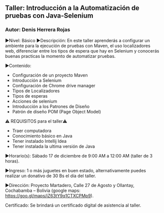 ## Taller: Introducción a la Automatización de pruebas con Java-Selenium

### Autor: Denis Herrera Rojas
▶️Nivel: Básico
▶️Descripción: En este taller aprenderás a configurar un ambiente para la ejecución de pruebas con Maven, el uso localizadores web, diferenciar entre los tipos de espera que hay en Selenium y conocerás buenas practicas la momento de automatizar pruebas.

▶️Contenido:
- Configuración de un proyecto Maven
- Introducción a Selenium
- Configuración de Chrome drive manager
- Tipos de Localizadores
- Tipos de esperas
- Acciones de selenium
- Introducción a los Patrones de Diseño
- Patrón de diseño POM (Page Object Model)


⚠️ REQUISITOS para el taller⚠️
- Traer computadora
- Conocimiento básico en Java
- Tener instalado Intellij Idea
- Tener instalada la ultima versión de Java

▶️Horario(s): Sábado 17 de diciembre de 9:00 AM a 12:00 AM (taller de 3 horas).

▶️Ingreso: 1 o más juguetes en buen estado, alternativamente puedes realizar un donativo de 30 Bs el día del taller.

▶️Dirección: Proyecto Martadero, Calle 27 de Agosto y Ollantay, Cochabamba – Bolivia (google maps: https://goo.gl/maps/iZ63tY9q1CTXCPMp9).

Certificado: Se brindará un certificado digital de asistencia al taller.